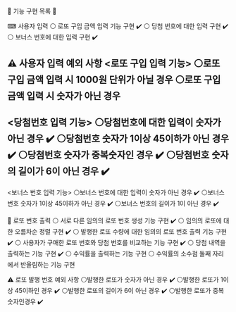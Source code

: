 🎱 기능 구현 목록 🎱

⌨ 사용자 입력
⚪ 로또 구입 금액 입력 기능 구현 ✔️
⚪ 당첨 번호에 대한 입력 구현 ✔️
⚪ 보너스 번호에 대한 입력 구현 ✔️

⚠ 사용자 입력 예외 사항
<로또 구입 입력 기능>
⚪로또 구입 금액 입력 시 1000원 단위가 아닐 경우
⚪로또 구입 금액 입력 시 숫자가 아닌 경우
-----------------------------------------------
<당첨번호 입력 기능>
⚪당첨번호에 대한 입력이 숫자가 아닌 경우 ✔️
⚪당첨번호 숫자가 1이상 45이하가 아닌 경우 ✔️
⚪당첨번호 숫자가 중복숫자인 경우 ✔️
⚪당첨번호 숫자의 길이가 6이 아닌 경우 ✔️
-----------------------------------------------
<보너스 번호 입력 기능>
⚪보너스 번호에 대한 입력이 숫자가 아닌 경우 ✔️
⚪보너스 번호 숫자가 1이상 45이하가 아닌 경우 ✔️
⚪보너스 번호의 길이가 1이 아닌 경우 ✔️

🔢 로또 번호 출력
⚪ 서로 다른 임의의 로또 번호 생성 기능 구현 ✔️
⚪ 임의의 로또에 대한 오름차순 정렬 구현 ✔️
⚪ 발행한 로또 수량에 대한 임의의 로또 번호 출력 기능 구현 ✔️
⚪ 사용자가 구매한 로또 번호와 당첨 번호를 비교하는 기능 구현 ✔️
⚪ 당첨 내역을 출력하는 기능 구현 ✔️
⚪ 수익률을 출력하는 기능 구현
⚪ 수익률의 소수점 둘째 자리에서 반올림하는 기능 구현

⚠ 로또 발행 번호 예외 사항
⚪발행한 로또가 숫자가 아닌 경우  ✔️
⚪발행한 로또가 1이상 45이하인 경우 ✔️
⚪발행한 로또의 길이가 6이 아닌 경우 ✔️
⚪발행한 로또가 중복숫자인경우 ✔️
